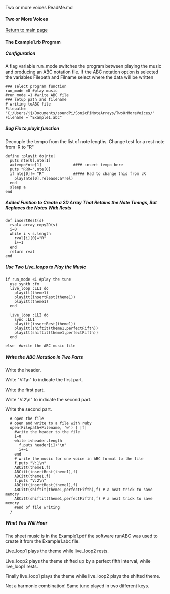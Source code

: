 Two or more voices ReadMe.md
#### Two or More Voices

[Return to main page]( https://github.com/ClearMemory041063/SonicPiNoteArrays)

#### The Example1.rb Program

##### Configuration

A flag variable run_mode switches the program between playing the music and producing an ABC notation file.
If the ABC notation option is selected the variables Filepath and Filname select where the data will be written


```
### select program function
run_mode =0 #play music
#run_mode =1 #write ABC file
### setup path and filename
# writing toABC file
Filepath= "C:/Users/jj/Documents/soundPi/SonicPiNoteArrays/TwoOrMoreVoices/"
Filename = "Example1.abc"
```
##### Bug Fix to playit function
 
Decouple the tempo from the list of note lengths.
Change test for a rest note from :R to "R"


```
define :playit do|nte|
  puts nte[0],nte[1]
  a=tempo*nte[1]              #### insert tempo here
  puts "RRR=",nte[0]
  if nte[0]!= "R"             ##### Had to change this from :R
    play(nte[0],release:a*rel)
  end
  sleep a
end
```

##### Added Funtion to Create a 2D Array That Retains the Note Timngs, But Replaces the Notes With Rests

```
def insertRest(s)
  rval= array_copy2D(s)
  i=0
  while i < s.length
    rval[i][0]="R"
    i+=1
  end
  return rval
end
```
##### Use Two Live_loops to Play the Music 


```
if run_mode <1 #play the tune
  use_synth :fm
  live_loop :LL1 do
    playitt(theme1)
    playitt(insertRest(theme1))
    playitt(theme1)
  end
  
  live_loop :LL2 do
    sync :LL1
    playitt(insertRest(theme1))
    playitt(shiftit(theme1,perfectFifth))
    playitt(shiftit(theme1,perfectFifth))
  end
  
else  #write the ABC music file
```
##### Write the ABC Notation in Two Parts

Write the header.

Write "V:1\n" to indicate the first part.

Write the first part.

Write "V:2\n" to indicate the second part.

Write the second part.


```
  # open the file
  # open and write to a file with ruby
  open(Filepath+Filename, 'w') { |f|
    #write the header to the file
    i=0
    while i<header.length
      f.puts header[i]+"\n"
      i+=1
    end
    # write the music for one voice in ABC format to the file
    f.puts "V:1\n"
    ABCitt(theme1,f)
    ABCitt(insertRest(theme1),f)
    ABCitt(theme1,f)
    f.puts "V:2\n"
    ABCitt(insertRest(theme1),f)
    ABCitt(shiftit(theme1,perfectFifth),f) # a neat trick to save memory
    ABCitt(shiftit(theme1,perfectFifth),f) # a neat trick to save memory
    #end of file writing
  }
```
##### What You Will Hear
The sheet music is in the Example1.pdf
the software runABC was used to create it from the Example1.abc file.

Live_loop1 plays the theme while live_loop2 rests.

Live_loop2 plays the theme shifted up by a perfect fifth interval, while live_loop1 rests.

Finally live_loop1 plays the theme while live_loop2 plays the shifted theme. 

Not a harmonic combination! Same tune played in two different keys.

